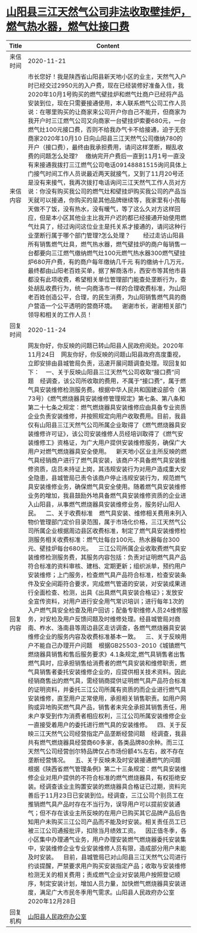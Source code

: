 # <a href="http://www.shangluo.gov.cn/zmhd/ldxxxx.jsp?urltype=leadermail.LeaderMailContentUrl&wbtreeid=1112&leadermailid=6634">山阳县三江天然气公司非法收取壁挂炉，燃气热水器，燃气灶接口费</a>
| Title |                                                                                                                                                                                                                                                                                                                                                                                                                                                                                                                                                                                                                                                                                                                                                                                                                                                                                                                Content                                                                                                                                                                                                                                                                                                                                                                                                                                                                                                                                                                                                                                                                                                                                                                                                                                                                                                                 |
|:-----:|----------------------------------------------------------------------------------------------------------------------------------------------------------------------------------------------------------------------------------------------------------------------------------------------------------------------------------------------------------------------------------------------------------------------------------------------------------------------------------------------------------------------------------------------------------------------------------------------------------------------------------------------------------------------------------------------------------------------------------------------------------------------------------------------------------------------------------------------------------------------------------------------------------------------------------------------------------------------------------------------------------------------------------------------------------------------------------------------------------------------------------------------------------------------------------------------------------------------------------------------------------------------------------------------------------------------------------------------------------------------------------------------------------------------------------------------------------------------------------------------------------------------------------------------------------------------------------------------------------------------------------------------------------------------------------------------------------------------------------------------------------------------------------------------------------------------------------------|
| 来信时间  | 2020-11-21                                                                                                                                                                                                                                                                                                                                                                                                                                                                                                                                                                                                                                                                                                                                                                                                                                                                                                                                                                                                                                                                                                                                                                                                                                                                                                                                                                                                                                                                                                                                                                                                                                                                                                                                                                                                                             |
| 来信内容  | 市长您好！我是陕西省山阳县新天地小区的业主，天然气入户时已经交过2950元的入户费，现在已经装修好准备入住，我2020年10月1号购买的燃气壁挂炉和燃气灶商户已经将产品安装到位，现在只需要接通使用，本人联系燃气公司工作人员说：在哪里购买的让商家来公司开户你自己不能开，但商家为我开户时三江燃气公司又向商家一台壁挂炉索要680元，一台燃气灶100元接口费，否则不给我办气卡不给接通，迫于无奈商家2020年10月10 日向山阳县三江天然气公司缴纳780的开户（接口费），最终由我承担费用，请问这样垄断，糊乱收费的问题怎么处理?     缴纳完开户费后一直到11月1号一直没有来接通我拨打三江燃气公司电话09148881515询问具体上门接气时间工作人员说最近两天就接气，又到了11月20号还是没有来接气，我再次拨打电话询问三江天然气工作人员对方说：你没有购买我公司的燃气灶和壁挂炉购买我公司的产品当天就可以接通，你购买的是其他品牌继续等，我家里有小孩每天做不了饭，没有热水，没有暖气，等了这么久对方这样回应，但是本小区其他业主比我开户迟的都已经接通开始使用燃气灶具了，经过询问这位业主是托关系才接通的，请问这种行业垄断行属于哪个部门管理?怎么处理？        经过走访山阳县所有销售燃气灶具，燃气热水器，燃气壁挂炉的商户每销售一台都要向三江燃气缴纳燃气灶100元燃气热水器300燃气壁挂炉680开户费，有的商户每年缴纳几千元 有的缴纳十几万元，最终都由山阳老百姓买单，据了解商洛市，西安市等其他市县都没有此项收费，希望相关单位管理部门能查处垄断行为，查处胡乱收费行为，统一向商洛市一样的合理收费标准，为山阳老百姓创造公平，合理，的民生消费，为山阳销售燃气具的商户营造一个公平透明的营商环境。    谢谢市长，谢谢相关部门领导和相关的工作人员！                                                                                                                                                                                                                                                                                                                                                                                                                                                                                                                                                                                                                                                                                                                                                                                                                                                                                                                                                                                                                                    |
| 回复时间  | 2020-11-24                                                                                                                                                                                                                                                                                                                                                                                                                                                                                                                                                                                                                                                                                                                                                                                                                                                                                                                                                                                                                                                                                                                                                                                                                                                                                                                                                                                                                                                                                                                                                                                                                                                                                                                                                                                                                             |
| 回复内容  | 网友你好，你反映的问题已转山阳县人民政府阅处。2020年11月24日    网友你好，你反映的问题山阳县政府高度重视，立即安排由县城管局负责，迅速开展问题调查处理。现回复如下：    一、关于反映山阳县三江天然气公司收取“接口费”问题    经调查，该公司所收取的费用，不属于“接口费”，属于燃气具安装维修检测服务费。根据中华人民共和国建设部令（第73号）《燃气燃烧器具安装维修管理规定》第七条、第八条和第二十七条之规定：燃气燃烧器具安装维修应由具备专业资质企业负责安装维修，并按照规定向用户收取费用。目前，我县仅有山阳县三江天然气公司所属企业取得了《燃气燃烧器具安装维修许可证》，该公司安装维修人员经培训取得了《燃气安装维修工》资格证，为广大用户提供安装维修服务，确保广大用户对燃气燃烧器具安全使用。    新天地小区业主所反映的燃气具经销商户进行了燃气具安装，该商户不具备燃气具安装维修资质，店员未持证上岗，其违规安装行为对用户造成重大安全隐患，县城管局已责令该商户停止违规安装行为，规范燃气具安装维修业务，确保燃气具安全使用。随着燃气具安装维修业务的增加，我县鼓励外地具备燃气具安装维修资质的企业进入山阳县，从事燃气燃烧器具安装维修业务，服务好山阳人民。    二、关于收费标准    燃气具安装、维修相关费用未列入物价管理部门定价目录范围，属于市场化价格，三江天然气公司所属企业根据周边县区收费标准，制定了燃气具安装维修检测服务相关收费标准：燃气灶每台100元、热水器每台300元、壁挂炉每台680元。    三江公司所属企业收取费燃气具安装维修检测服务费，其服务内容包括：负责对证明燃气具产品符合标准的资料审核、建档、定期更新；组织派单，预约用户安装维修；上门服务，检查燃气具产品符合标准，检查安装条件及安全间距符合要求，完成燃气管道的安装，对安装成果进行全面检查、检测，出具《出具燃气具安装合格证》；发放安全宣传资料，对用户进行安全用气常识培训；进行每年1次的入户燃气具安全检查及用户回访；配备专职维修人员24维修服务，对安检及用户反馈问题及时维修处理。经县城管局对商南、柞水、洛南县等周边县区走访调查，各燃气燃烧器具安装维修企业的服务内容及收费标准基本一致。    三、关于反映用户不能自己办理开户问题    根据GB25503-2010《城镇燃气燃烧器具销售和售后服务要求》4.1条规定,燃气具销售者出售燃气具时，应承担销售给消费者的燃气具安装和维修职责，燃气具销售者委托安装维修企业的，应提供相关技术资料。因此经销商售出的燃气具，需经销商提供证明燃气具产品符合标准的证明资料，并委托三江公司所属有资质的而企业进行燃气具安装维修，直至用户正常使用，承担相关销售职责。如用户网购或异地购买燃气具产品，销售者未完全承担其销售责任，用未户享受到作为消费者相应权利，三江公司所属安装维修企业一直接受着用户的委托进行燃气具的安装维修。    四、关于反映三江天然气公司经营指定产品垄断经营问题    经调查，我县共有燃气燃烧器具经营商60多家，各类品牌80余种。而三江天然气公司经营创尔特品牌仅占市场份额4%左右，故不存在垄断经营情况。    五、关于反映未及时安装接通燃气的问题    根据《陕西省燃气管理条例》第二十三条规定：燃气具安装维修企业对用户提供的不符合标准的燃气燃烧器具，有权拒绝安装。经调查该业主购置安装的燃烧器具合格证已过期，资料完善后于11月23日已安装到位。经调查，三江公司个别员工在推销燃气具产品时存在不当行为，误导用户可以提前安装通气；但不存在该业主所反映的在用户已购买其它品牌产品后告知用户未购买三江公司产品而不能及时安装。相关责任员工已被三江公司通报批评，扣除当月绩效工资。    因正值冬季，各小区集中办理通气业务，用户办理安装燃气燃烧器委托安装集中，安装维修企业专业安装维修人员有限，造成部分用户未能及时安装。    目前，县城管局已对山阳县三江天然气公司进行约谈提醒，严禁要求用户购买安装指定产品；收取与安装维修检测无关的相关费用；责成燃气企业对安装用户按照登记顺序，制定安装计划，增加人员力量，加快燃气燃烧器具安装进度，满足广大市民冬季用气需求。山阳县人民政府办公室2020年12月28日 |
| 回复机构  | <a href="../../categories/agencies/山阳县人民政府办公室.md">山阳县人民政府办公室</a>                                                                                                                                                                                                                                                                                                                                                                                                                                                                                                                                                                                                                                                                                                                                                                                                                                                                                                                                                                                                                                                                                                                                                                                                                                                                                                                                                                                                                                                                                                                                                                                                                                                                                                                                                                       |